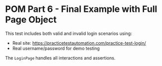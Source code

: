 # POM Part 6 - Final Example with Full Page Object

This test includes both valid and invalid login scenarios using:
- Real site: https://practicetestautomation.com/practice-test-login/
- Real username/password for demo testing

The `LoginPage` handles all interactions and assertions.